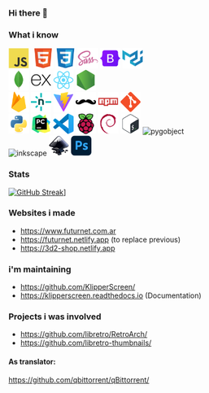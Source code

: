 ### Hi there 👋

### What i know
<div>
  <img src="https://github.com/devicons/devicon/blob/master/icons/javascript/javascript-original.svg" title="JavaScript" alt="JavaScript" width="40" height="40"/>&nbsp;
  <img src="https://github.com/devicons/devicon/blob/master/icons/html5/html5-original.svg" title="HTML5" alt="HTML" width="40" height="40"/>
  <img src="https://github.com/devicons/devicon/blob/master/icons/css3/css3-original.svg"  title="CSS3" alt="CSS" width="40" height="40"/>
  <img src="https://github.com/devicons/devicon/blob/master/icons/sass/sass-original.svg"  title="sass" alt="sass" width="40" height="40"/>
  <img src="https://github.com/devicons/devicon/blob/master/icons/bootstrap/bootstrap-original.svg" title="React" alt="React" width="40" height="40"/>
  <img src="https://github.com/devicons/devicon/blob/master/icons/materialui/materialui-original.svg" title="Material UI" alt="Material UI" width="40" height="40"/>
</div>
<div>
  <img src="https://github.com/devicons/devicon/blob/master/icons/mongodb/mongodb-original.svg"  title="mongodb" alt="mongodb" width="40"height="40"/>
  <img src="https://github.com/devicons/devicon/blob/master/icons/express/express-original.svg"  title="express" alt="express" width="40" height="40"/>
  <img src="https://github.com/devicons/devicon/blob/master/icons/react/react-original.svg" title="React" alt="React" width="40" height="40"/>
  <img src="https://github.com/devicons/devicon/blob/master/icons/nodejs/nodejs-original.svg" title="NodeJS" alt="NodeJS" width="40" height="40"/>
</div>
<div>
  <img src="https://github.com/devicons/devicon/blob/master/icons/firebase/firebase-original.svg" title="Firebase" alt="Firebase" height="40"/>
  <img src="https://github.com/devicons/devicon/blob/master/icons/netlify/netlify-original.svg" title="Netlify" **alt="Netlify" height="40"/>
  <img src="https://github.com/devicons/devicon/blob/master/icons/vitejs/vitejs-original.svg"  title="vitejs" alt="vitejs" height="40"/>
  <img src="https://github.com/devicons/devicon/blob/master/icons/handlebars/handlebars-original.svg" title="handlebars" alt="handlebars" height="40"/>
  <img src="https://github.com/devicons/devicon/blob/master/icons/npm/npm-original-wordmark.svg"  title="npm" alt="npm" height="40"/>
  <img src="https://github.com/devicons/devicon/blob/master/icons/git/git-original.svg" title="Git" **alt="Git" height="40"/>
</div>
<div>
  <img src="https://github.com/devicons/devicon/blob/master/icons/python/python-original.svg" title="Python" **alt="Python" height="40"/>
  <img src="https://github.com/devicons/devicon/blob/master/icons/pycharm/pycharm-original.svg" title="Pycharm" **alt="Pycharm" height="40"/>
  <img src="https://github.com/devicons/devicon/blob/master/icons/vscode/vscode-original.svg" title="VScode" **alt="VScode" height="40"/>
  <img src="https://github.com/devicons/devicon/blob/master/icons/raspberrypi/raspberrypi-original.svg" title="Raspberry" **alt="Raspberry" height="40"/>
  <img src="https://github.com/devicons/devicon/blob/master/icons/debian/debian-original.svg" title="debian" **alt="debian" height="40"/>
  <img src="https://github.com/devicons/devicon/blob/master/icons/bash/bash-original.svg" title="bash" alt="bash" height="40"/>
  <img src="https://github.com/alfrix/alfrix/assets/1247237/131797fc-78d7-45a0-9070-d70f9e3e0cd7" title="pygobject" **alt="pygobject" height="40"/>
</div>
<div>
  <img src="https://www.freecad.org/svg/icon-freecad.svg" title="inkscape" **alt="inkscape" width="40" eight="40"/>
  <img src="https://github.com/devicons/devicon/blob/master/icons/inkscape/inkscape-original.svg" title="inkscape" **alt="inkscape" width="40" height="40"/>
  <img src="https://github.com/devicons/devicon/blob/master/icons/photoshop/photoshop-original.svg" title="photoshop" **alt="photoshop" width="40" height="40"/>
</div>

### Stats
[![GitHub Streak](http://github-readme-streak-stats.herokuapp.com?user=alfrix&theme=dark)](https://git.io/streak-stats)]

### Websites i made

* https://www.futurnet.com.ar
* https://futurnet.netlify.app (to replace previous)
* https://3d2-shop.netlify.app

### i'm maintaining
* https://github.com/KlipperScreen/
* https://klipperscreen.readthedocs.io (Documentation)

### Projects i was involved
* https://github.com/libretro/RetroArch/
* https://github.com/libretro-thumbnails/

#### As translator:
https://github.com/qbittorrent/qBittorrent/




